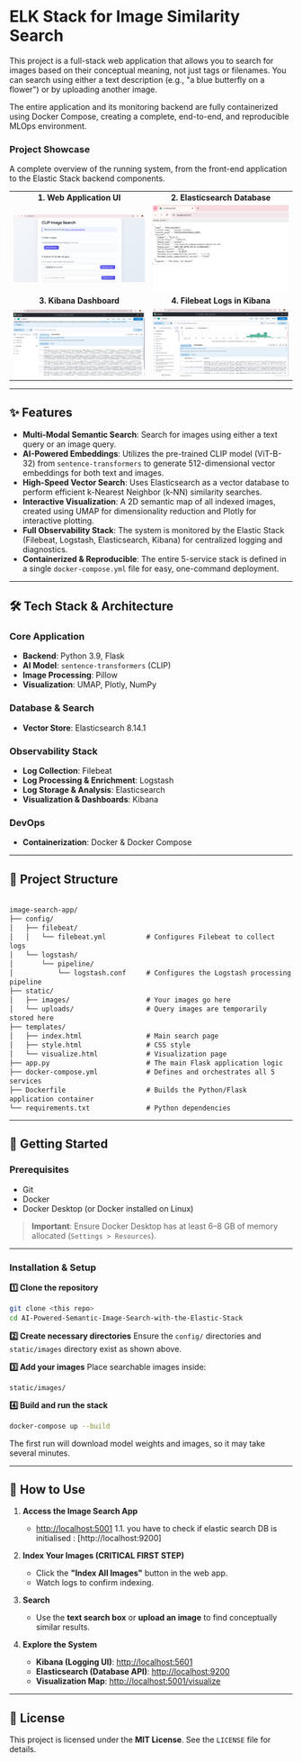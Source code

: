 # ELK Stack for Image Similarity Search

This project is a full-stack web application that allows you to search for images based on their conceptual meaning, not just tags or filenames. You can search using either a text description (e.g., "a blue butterfly on a flower") or by uploading another image.

The entire application and its monitoring backend are fully containerized using Docker Compose, creating a complete, end-to-end, and reproducible MLOps environment.

<h3>Project Showcase</h3>
<p>A complete overview of the running system, from the front-end application to the Elastic Stack backend components.</p>

<table>
  <tr>
    <td align="center"><strong>1. Web Application UI</strong></td>
    <td align="center"><strong>2. Elasticsearch Database</strong></td>
  </tr>
  <tr>
    <td><img src="./demo-images/app-interface.png" alt="Web App Interface" width="400"></td>
    <td><img src="./demo-images/elasticsearch-db.png" alt="Elasticsearch DB" width="400"></td>
  </tr>
  <tr>
    <td align="center"><strong>3. Kibana Dashboard</strong></td>
    <td align="center"><strong>4. Filebeat Logs in Kibana</strong></td>
  </tr>
  <tr>
    <td><img src="./demo-images/kibana-dashboard.png" alt="Kibana Dashboard" width="400"></td>
    <td><img src="./demo-images/filebeat-logs.png" alt="Filebeat Logs" width="400"></td>
  </tr>
</table>

---

## ✨ Features

- **Multi-Modal Semantic Search**: Search for images using either a text query or an image query.  
- **AI-Powered Embeddings**: Utilizes the pre-trained CLIP model (ViT-B-32) from `sentence-transformers` to generate 512-dimensional vector embeddings for both text and images.  
- **High-Speed Vector Search**: Uses Elasticsearch as a vector database to perform efficient k-Nearest Neighbor (k-NN) similarity searches.  
- **Interactive Visualization**: A 2D semantic map of all indexed images, created using UMAP for dimensionality reduction and Plotly for interactive plotting.  
- **Full Observability Stack**: The system is monitored by the Elastic Stack (Filebeat, Logstash, Elasticsearch, Kibana) for centralized logging and diagnostics.  
- **Containerized & Reproducible**: The entire 5-service stack is defined in a single `docker-compose.yml` file for easy, one-command deployment.  

---

## 🛠️ Tech Stack & Architecture

### **Core Application**
- **Backend**: Python 3.9, Flask  
- **AI Model**: `sentence-transformers` (CLIP)  
- **Image Processing**: Pillow  
- **Visualization**: UMAP, Plotly, NumPy  

### **Database & Search**
- **Vector Store**: Elasticsearch 8.14.1  

### **Observability Stack**
- **Log Collection**: Filebeat  
- **Log Processing & Enrichment**: Logstash  
- **Log Storage & Analysis**: Elasticsearch  
- **Visualization & Dashboards**: Kibana  

### **DevOps**
- **Containerization**: Docker & Docker Compose  

---

## 📂 Project Structure

```

image-search-app/
├── config/
│   ├── filebeat/
│   │   └── filebeat.yml          # Configures Filebeat to collect logs
│   └── logstash/
│       └── pipeline/
│           └── logstash.conf     # Configures the Logstash processing pipeline
├── static/
│   ├── images/                   # Your images go here
│   └── uploads/                  # Query images are temporarily stored here
├── templates/
│   ├── index.html                # Main search page
│   ├── style.html                # CSS style
│   └── visualize.html            # Visualization page
├── app.py                        # The main Flask application logic
├── docker-compose.yml            # Defines and orchestrates all 5 services
├── Dockerfile                    # Builds the Python/Flask application container
└── requirements.txt              # Python dependencies

````

---

## 🚀 Getting Started

### **Prerequisites**
- Git  
- Docker  
- Docker Desktop (or Docker installed on Linux)  
> **Important**: Ensure Docker Desktop has at least 6–8 GB of memory allocated (`Settings > Resources`).  

---

### **Installation & Setup**

**1️⃣ Clone the repository**
```bash
git clone <this repo>
cd AI-Powered-Semantic-Image-Search-with-the-Elastic-Stack
````

**2️⃣ Create necessary directories**
Ensure the `config/` directories and `static/images` directory exist as shown above.

**3️⃣ Add your images**
Place searchable images inside:

```
static/images/
```

**4️⃣ Build and run the stack**

```bash
docker-compose up --build
```

The first run will download model weights and images, so it may take several minutes.

---

## 📌 How to Use

1. **Access the Image Search App**

   * [http://localhost:5001](http://localhost:5001)
1.1. you have to  check if elastic search DB is initialised : [http://localhost:9200] 

2. **Index Your Images (CRITICAL FIRST STEP)**

   * Click the **"Index All Images"** button in the web app.
   * Watch logs to confirm indexing.

3. **Search**

   * Use the **text search box** or **upload an image** to find conceptually similar results.

4. **Explore the System**

   * **Kibana (Logging UI)**: [http://localhost:5601](http://localhost:5601)
   * **Elasticsearch (Database API)**: [http://localhost:9200](http://localhost:9200)
   * **Visualization Map**: [http://localhost:5001/visualize](http://localhost:5001/visualize)


---

## 📄 License

This project is licensed under the **MIT License**. See the `LICENSE` file for details.


